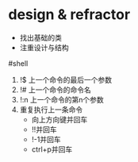 # design & refractor
* 找出基础的类
* 注重设计与结构

#shell
1. !$ 上一个命令的最后一个参数
2. !# 上一个命令的命令名
3. !:n 上一个命令的第n个参数
4. 重复执行上一条命令
	* 向上方向键并回车
	* !!并回车
	* !-1并回车
	* ctrl+p并回车

